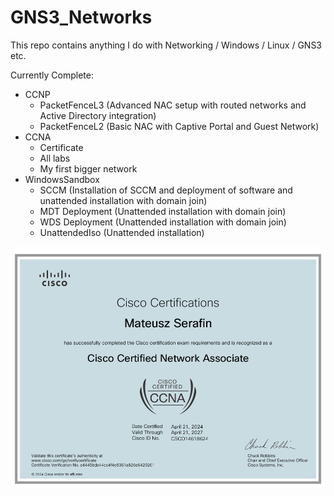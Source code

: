 # GNS3_Networks
This repo contains anything I do with Networking / Windows / Linux / GNS3 etc. <br>

Currently Complete:
- CCNP
    - PacketFenceL3 (Advanced NAC setup with routed networks and Active Directory integration)
    - PacketFenceL2 (Basic NAC with Captive Portal and Guest Network)
- CCNA
    - Certificate
    - All labs
    - My first bigger network
- WindowsSandbox
    - SCCM (Installation of SCCM and deployment of software and unattended installation with domain join)
    - MDT Deployment (Unattended installation with domain join)
    - WDS Deployment (Unattended installation with domain join)
    - UnattendedIso (Unattended installation)


![](CCNA/CCNACert.png)

